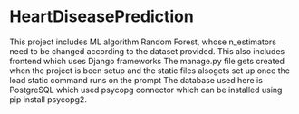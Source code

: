 # HeartDiseasePrediction
This project includes ML algorithm Random Forest, whose n_estimators need to be changed according to the dataset provided.
This also includes frontend which uses Django frameworks
The manage.py file gets created when the project is been setup and the static files alsogets set up once the load static command runs on the prompt
The database used here is PostgreSQL which used psycopg connector which can be installed using pip install psycopg2.
